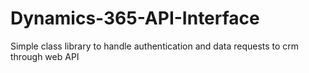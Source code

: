 # Dynamics-365-API-Interface
Simple class library to handle authentication and data requests to crm through web API
